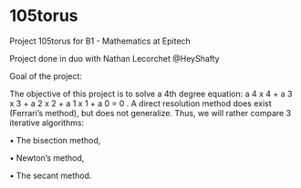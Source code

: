 # 105torus
Project 105torus for B1 - Mathematics at Epitech

Project done in duo with Nathan Lecorchet @HeyShafty

Goal of the project:

The objective of this project is to solve a 4th degree equation:
a
4
x
4
+
a
3
x
3
+
a
2
x
2
+
a
1
x
1
+
a
0
= 0
. A direct
resolution method does exist (Ferrari’s method), but does not generalize. Thus, we will rather compare 3
iterative algorithms:

•
The bisection method,

•
Newton’s method,

•
The secant method.
